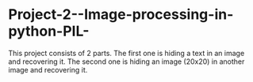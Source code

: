 # Project-2--Image-processing-in-python-PIL-
This project consists of 2 parts. The first one is hiding a text in an image and recovering it. The second one is hiding an image (20x20) in another image and recovering it.
